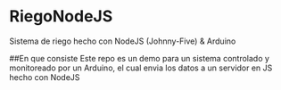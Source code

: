 # RiegoNodeJS
Sistema de riego hecho con NodeJS (Johnny-Five) & Arduino

##En que consiste
Este repo es un demo para un sistema controlado y monitoreado por un Arduino, el cual envia los datos a un servidor en JS hecho con NodeJS

